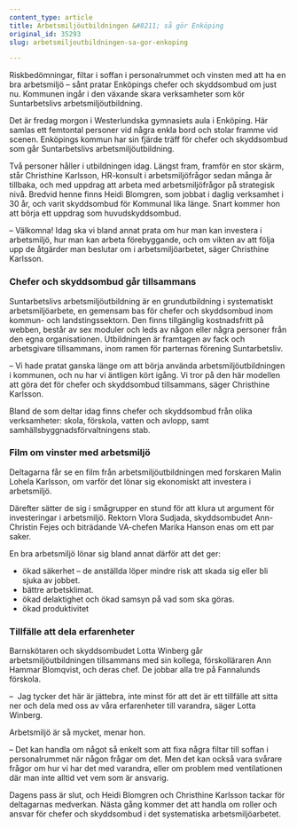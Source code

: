 ```yaml
---
content_type: article
title: Arbetsmiljöutbildningen &#8211; så gör Enköping
original_id: 35293
slug: arbetsmiljoutbildningen-sa-gor-enkoping

---
```


Riskbedömningar, filtar i soffan i personalrummet och vinsten med att ha en bra arbetsmiljö – sånt pratar Enköpings chefer och skyddsombud om just nu. Kommunen ingår i den växande skara verksamheter som kör Suntarbetslivs arbetsmiljöutbildning.

Det är fredag morgon i Westerlundska gymnasiets aula i Enköping. Här samlas ett femtontal personer vid några enkla bord och stolar framme vid scenen. Enköpings kommun har sin fjärde träff för chefer och skyddsombud som går Suntarbetslivs arbetsmiljöutbildning.

Två personer håller i utbildningen idag. Längst fram, framför en stor skärm, står Christhine Karlsson, HR-konsult i arbetsmiljöfrågor sedan många år tillbaka, och med uppdrag att arbeta med arbetsmiljöfrågor på strategisk nivå. Bredvid henne finns Heidi Blomgren, som jobbat i daglig verksamhet i 30 år, och varit skyddsombud för Kommunal lika länge. Snart kommer hon att börja ett uppdrag som huvudskyddsombud.

– Välkomna! Idag ska vi bland annat prata om hur man kan investera i arbetsmiljö, hur man kan arbeta förebyggande, och om vikten av att följa upp de åtgärder man beslutar om i arbetsmiljöarbetet, säger Christhine Karlsson.

### Chefer och skyddsombud går tillsammans

Suntarbetslivs arbetsmiljöutbildning är en grundutbildning i systematiskt arbetsmiljöarbete, en gemensam bas för chefer och skyddsombud inom kommun- och landstingssektorn. Den finns tillgänglig kostnadsfritt på webben, består av sex moduler och leds av någon eller några personer från den egna organisationen. Utbildningen är framtagen av fack och arbetsgivare tillsammans, inom ramen för parternas förening Suntarbetsliv.

– Vi hade pratat ganska länge om att börja använda arbetsmiljöutbildningen i kommunen, och nu har vi äntligen kört igång. Vi tror på den här modellen att göra det för chefer och skyddsombud tillsammans, säger Christhine Karlsson.

Bland de som deltar idag finns chefer och skyddsombud från olika verksamheter: skola, förskola, vatten och avlopp, samt samhällsbyggnadsförvaltningens stab.

### Film om vinster med arbetsmiljö

Deltagarna får se en film från arbetsmiljöutbildningen med forskaren Malin Lohela Karlsson, om varför det lönar sig ekonomiskt att investera i arbetsmiljö.

Därefter sätter de sig i smågrupper en stund för att klura ut argument för investeringar i arbetsmiljö. Rektorn Vlora Sudjada, skyddsombudet Ann-Christin Fejes och biträdande VA-chefen Marika Hanson enas om ett par saker.

En bra arbetsmiljö lönar sig bland annat därför att det ger:

*   ökad säkerhet – de anställda löper mindre risk att skada sig eller bli sjuka av jobbet.
*   bättre arbetsklimat.
*   ökad delaktighet och ökad samsyn på vad som ska göras.
*   ökad produktivitet

### Tillfälle att dela erfarenheter

Barnskötaren och skyddsombudet Lotta Winberg går arbetsmiljöutbildningen tillsammans med sin kollega, förskolläraren Ann Hammar Blomqvist, och deras chef. De jobbar alla tre på Fannalunds förskola.

–  Jag tycker det här är jättebra, inte minst för att det är ett tillfälle att sitta ner och dela med oss av våra erfarenheter till varandra, säger Lotta Winberg.

Arbetsmiljö är så mycket, menar hon.

– Det kan handla om något så enkelt som att fixa några filtar till soffan i personalrummet när någon frågar om det. Men det kan också vara svårare frågor om hur vi har det med varandra, eller om problem med ventilationen där man inte alltid vet vem som är ansvarig.

Dagens pass är slut, och Heidi Blomgren och Christhine Karlsson tackar för deltagarnas medverkan. Nästa gång kommer det att handla om roller och ansvar för chefer och skyddsombud i det systematiska arbetsmiljöarbetet.

